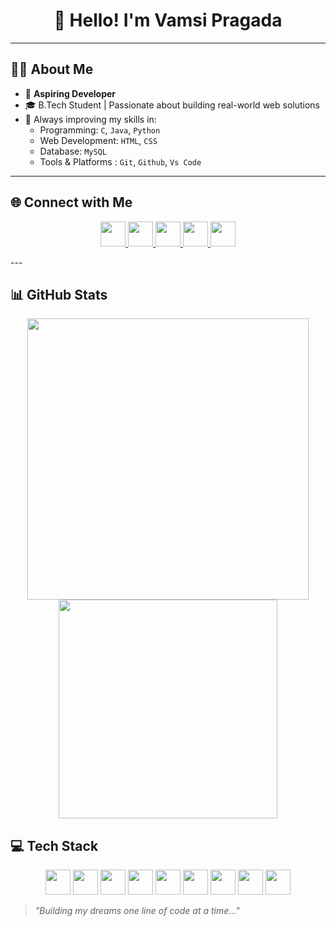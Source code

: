 <h1 align="center">👋 Hello! I'm Vamsi Pragada</h1>

---

## 👨‍💻 About Me

- 🌟 **Aspiring Developer**
- 🎓 B.Tech Student | Passionate about building real-world web solutions
- 🎯 Always improving my skills in:
  - Programming: `C`, `Java`, `Python`
  - Web Development: `HTML`, `CSS`
  - Database: `MySQL`
  - Tools & Platforms : `Git`, `Github`, `Vs Code`

---

## 🌐 Connect with Me

<p align="center">

  <a href="https://www.linkedin.com/in/vamsi-pragada-9105a4338/" target="_blank">
    <img src="https://cdn.jsdelivr.net/gh/devicons/devicon/icons/linkedin/linkedin-original.svg" width="40" height="40"/>
  </a>

  <a href="https://www.instagram.com/your-instagram/" target="_blank">
    <img src="https://img.icons8.com/ios-filled/50/ffffff/instagram-new--v1.png" width="40" height="40"/>
  </a>

  <a href="https://leetcode.com/u/Vamsi1750/" target="_blank">
    <img src="https://cdn.jsdelivr.net/gh/devicons/devicon/icons/leetcode/leetcode-original.svg" width="40" height="40"/>
  </a>

  <a href="https://www.codechef.com/users/code_hunter_50" target="_blank">
    <img src="https://cdn.codechef.com/sites/all/themes/abessive/cc-logo.svg" width="40" height="40"/>
  </a>

  <a href="https://www.geeksforgeeks.org/user/vamsipragn4pn/" target="_blank">
    <img src="https://img.icons8.com/external-tal-revivo-color-tal-revivo/48/external-geeksforgeeks-a-computer-science-portal-for-geeks-logo-color-tal-revivo.png" width="40" height="40"/>
  </a>

</p>
---

## 📊 GitHub Stats

<p align="center">
  <img src="https://github-readme-stats.vercel.app/api?username=Vamsipragada2005&show_icons=true&theme=radical" width="450" />
  <img src="https://github-readme-stats.vercel.app/api/top-langs/?username=Vamsipragada2005&layout=compact&theme=radical" width="350" />
</p>


## 💻 Tech Stack

<p align="center">
  <img src="https://cdn.jsdelivr.net/gh/devicons/devicon/icons/java/java-original.svg" width="40" height="40"/>
  <img src="https://cdn.jsdelivr.net/gh/devicons/devicon/icons/python/python-original.svg" width="40" height="40"/>
  <img src="https://cdn.jsdelivr.net/gh/devicons/devicon/icons/c/c-original.svg" width="40" height="40"/>
  <img src="https://cdn.jsdelivr.net/gh/devicons/devicon/icons/html5/html5-original.svg" width="40" height="40"/>
  <img src="https://cdn.jsdelivr.net/gh/devicons/devicon/icons/css3/css3-original.svg" width="40" height="40"/>
  <img src="https://cdn.jsdelivr.net/gh/devicons/devicon/icons/mysql/mysql-original.svg" width="40" height="40"/>
  <img src="https://cdn.jsdelivr.net/gh/devicons/devicon/icons/git/git-original.svg" width="40" height="40"/>
  <img src="https://cdn.jsdelivr.net/gh/devicons/devicon/icons/github/github-original.svg" width="40" height="40"/>
  <img src="https://cdn.jsdelivr.net/gh/devicons/devicon/icons/vscode/vscode-original.svg" width="40" height="40"/>
</p>


> _"Building my dreams one line of code at a time..."_

